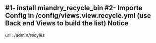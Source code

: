 #1- install miandry_recycle_bin
#2- Importe Config in /config/views.view.recycle.yml
   (use Back end Views to build the list)
Notice
------

url : /admin/recyles

